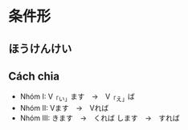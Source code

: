# 条件形
## ほうけんけい
## Cách chia
- Nhóm I:
V<sub>「い」</sub>ます　→　V<sub>「え」</sub>ば
- Nhóm II:
Vます　→　Vれば
- Nhóm III:
きます　→　くれば
します　→　すれば